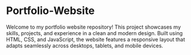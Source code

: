 # Portfolio-Website
Welcome to my portfolio website repository! This project showcases my skills, projects, and experience in a clean and modern design. Built using HTML, CSS, and JavaScript, the website features a responsive layout that adapts seamlessly across desktops, tablets, and mobile devices.
